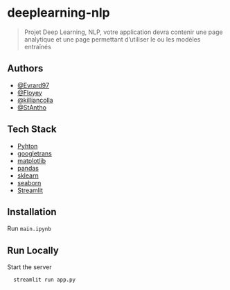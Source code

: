 # deeplearning-nlp

> Projet Deep Learning, NLP, votre application devra contenir une page analytique et une page permettant d’utiliser le ou les modèles entraînés

## Authors

- [@Evrard97](https://www.github.com/Evrard97)
- [@Floyey](https://www.github.com/Floyey)
- [@killiancolla](https://www.github.com/killiancolla)
- [@StAntho](https://www.github.com/StAntho)

## Tech Stack

* [Pyhton](https://www.python.org/)
* [googletrans](https://py-googletrans.readthedocs.io/)
* [matplotlib](https://matplotlib.org/)
* [pandas](https://pandas.pydata.org/)
* [sklearn](https://scikit-learn.org/)
* [seaborn](https://seaborn.pydata.org/)
* [Streamlit](https://streamlit.io/)

## Installation

Run `main.ipynb`

## Run Locally

Start the server

```bash
  streamlit run app.py
```

